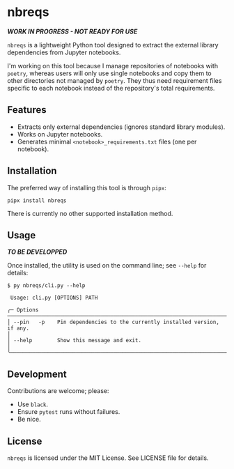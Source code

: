 # nbreqs

***WORK IN PROGRESS - NOT READY FOR USE***

`nbreqs` is a lightweight Python tool designed to extract the external library dependencies from Jupyter notebooks.

I'm working on this tool because I manage repositories of notebooks with `poetry`, whereas users will only use single notebooks and copy them to other directories not managed by `poetry`. They thus need requirement files specific to each notebook instead of the repository's total requirements.

## Features

- Extracts only external dependencies (ignores standard library modules).
- Works on Jupyter notebooks.
- Generates minimal `<notebook>_requirements.txt` files (one per notebook).

## Installation

The preferred way of installing this tool is through `pipx`:

`pipx install nbreqs`

There is currently no other supported installation method.

## Usage

***TO BE DEVELOPPED***

Once installed, the utility is used on the command line; see `--help` for details:

```shell
$ py nbreqs/cli.py --help

 Usage: cli.py [OPTIONS] PATH

╭─ Options ───────────────────────────────────────────────────────────────────────────────────────────────────────────────────────────────────────────╮
│ --pin   -p    Pin dependencies to the currently installed version, if any.                                                                          │
│ --help        Show this message and exit.                                                                                                           │
╰─────────────────────────────────────────────────────────────────────────────────────────────────────────────────────────────────────────────────────╯
```

## Development

Contributions are welcome; please:

- Use `black`.
- Ensure `pytest` runs without failures.
- Be nice.

## License

`nbreqs` is licensed under the MIT License. See LICENSE file for details.
